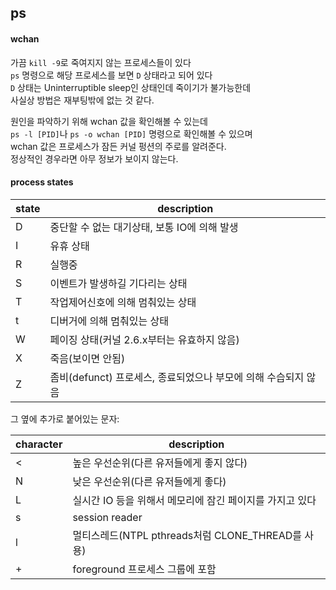 ps
--

#### wchan
가끔 `kill -9`로 죽여지지 않는 프로세스들이 있다\
`ps` 명령으로 해당 프로세스를 보면 `D` 상태라고 되어 있다\
`D` 상태는 Uninterruptible sleep인 상태인데 죽이기가 불가능한데\
사실상 방법은 재부팅밖에 없는 것 같다.

원인을 파악하기 위해 wchan 값을 확인해볼 수 있는데\
`ps -l [PID]`나 `ps -o wchan [PID]` 명령으로 확인해볼 수 있으며\
wchan 값은 프로세스가 잠든 커널 펑션의 주로를 알려준다.\
정상적인 경우라면 아무 정보가 보이지 않는다.


#### process states
| state | description |
| -     | - |
| D     | 중단할 수 없는 대기상태, 보통 IO에 의해 발생 |
| I     | 유휴 상태 |
| R     | 실행중 |
| S     | 이벤트가 발생하길 기다리는 상태 |
| T     | 작업제어신호에 의해 멈춰있는 상태 |
| t     | 디버거에 의해 멈춰있는 상태 |
| W     | 페이징 상태(커널 2.6.x부터는 유효하지 않음) |
| X     | 죽음(보이면 안됨) |
| Z     | 좀비(defunct) 프로세스, 종료되었으나 부모에 의해 수습되지 않음 |

그 옆에 추가로 붙어있는 문자:

| character | description |
| -         | - |
| <         | 높은 우선순위(다른 유저들에게 좋지 않다) |
| N         | 낮은 우선순위(다른 유저들에게 좋다) |
| L         | 실시간 IO 등을 위해서 메모리에 잠긴 페이지를 가지고 있다 |
| s         | session reader |
| l         | 멀티스레드(NTPL pthreads처럼 CLONE_THREAD를 사용) |
| +         | foreground 프로세스 그룹에 포함 |
